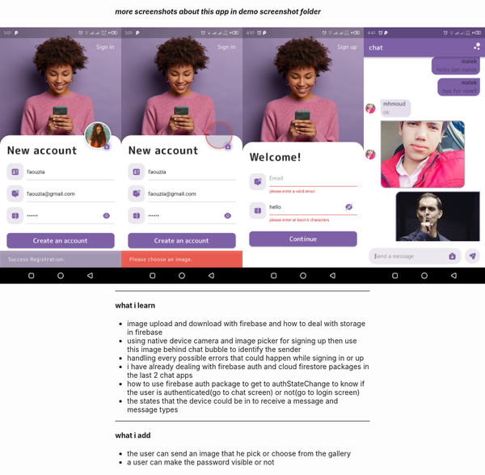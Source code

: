 ##### more screenshots about this app in demo screenshot folder

<div style="display:flex; justify-content: center; align-items: center">
  <img src='demo%20screenshot/Screenshot_20221101-170147.png' width='240'/>
  <img src='demo%20screenshot/Screenshot_20221101-170114.png' width='240'/>
  <img src='demo%20screenshot/Screenshot_20221101-165742.png' width='240'/>
  <img src='demo%20screenshot/Screenshot_20221101-164142.png' width='240'/>
</div>

<hr/>
<h4>what i learn</h4>
<ul>
  <li>image upload and download with firebase and how to deal with storage in firebase</li>
  <li>using native device camera and image picker for signing up then use this image behind chat bubble to identify the sender</li>
  <li>handling every possible errors that could happen while signing in or up</li>
  <li>i have already dealing with firebase auth and cloud firestore packages in the last 2 chat apps</li>
  <li>how to use firebase auth package to get to authStateChange to know if the user is authenticated(go to chat screen) or not(go to login screen)</li>
  <li>the states that the device could be in to receive a message and message types</li>
</ul>

<hr/>
<h4>what i add</h4>
<ul>
  <li>the user can send an image that he pick or choose from the gallery</li>
  <li>a user can make the password visible or not</li>
</ul>
